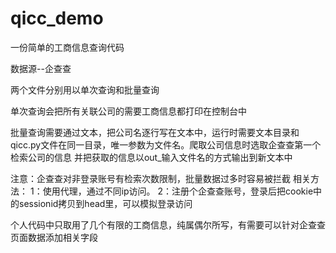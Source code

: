# qicc_demo

一份简单的工商信息查询代码

数据源--企查查

两个文件分别用以单次查询和批量查询

单次查询会把所有关联公司的需要工商信息都打印在控制台中

批量查询需要通过文本，把公司名逐行写在文本中，运行时需要文本目录和qicc.py文件在同一目录，唯一参数为文件名。爬取公司信息时选取企查查第一个检索公司的信息
并把获取的信息以out_输入文件名的方式输出到新文本中

注意：企查查对非登录账号有检索次数限制，批量数据过多时容易被拦截
相关方法：
  1：使用代理，通过不同ip访问。
  2：注册个企查查账号，登录后把cookie中的sessionid拷贝到head里，可以模拟登录访问
  
个人代码中只取用了几个有限的工商信息，纯属偶尔所写，有需要可以针对企查查页面数据添加相关字段
